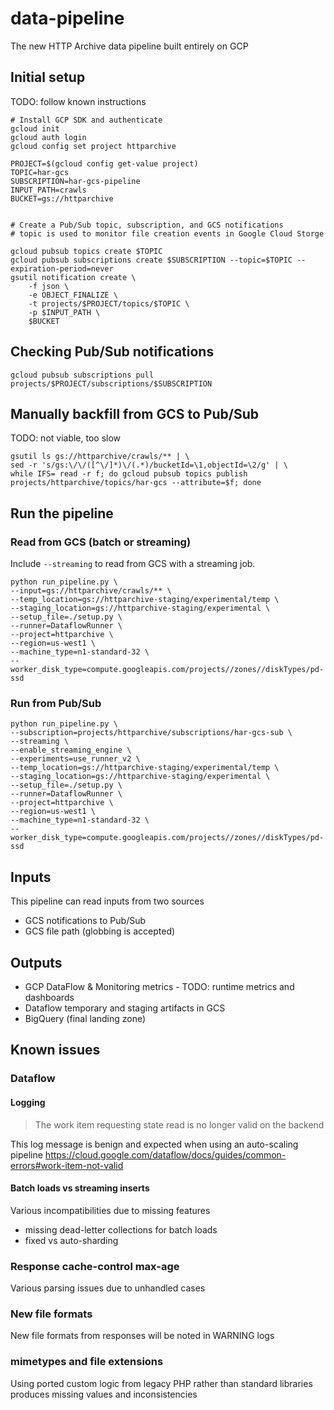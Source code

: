 # data-pipeline
The new HTTP Archive data pipeline built entirely on GCP

## Initial setup
TODO: follow known instructions

```shell
# Install GCP SDK and authenticate
gcloud init
gcloud auth login
gcloud config set project httparchive

PROJECT=$(gcloud config get-value project)
TOPIC=har-gcs
SUBSCRIPTION=har-gcs-pipeline
INPUT_PATH=crawls
BUCKET=gs://httparchive


# Create a Pub/Sub topic, subscription, and GCS notifications
# topic is used to monitor file creation events in Google Cloud Storge

gcloud pubsub topics create $TOPIC
gcloud pubsub subscriptions create $SUBSCRIPTION --topic=$TOPIC --expiration-period=never
gsutil notification create \
    -f json \
    -e OBJECT_FINALIZE \
    -t projects/$PROJECT/topics/$TOPIC \
    -p $INPUT_PATH \
    $BUCKET
```

## Checking Pub/Sub notifications
```shell
gcloud pubsub subscriptions pull projects/$PROJECT/subscriptions/$SUBSCRIPTION
```

## Manually backfill from GCS to Pub/Sub
TODO: not viable, too slow

```shell
gsutil ls gs://httparchive/crawls/** | \
sed -r 's/gs:\/\/([^\/]*)\/(.*)/bucketId=\1,objectId=\2/g' | \
while IFS= read -r f; do gcloud pubsub topics publish projects/httparchive/topics/har-gcs --attribute=$f; done
```

## Run the pipeline
### Read from GCS (batch or streaming)

Include `--streaming` to read from GCS with a streaming job.

```shell
python run_pipeline.py \
--input=gs://httparchive/crawls/** \
--temp_location=gs://httparchive-staging/experimental/temp \
--staging_location=gs://httparchive-staging/experimental \
--setup_file=./setup.py \
--runner=DataflowRunner \
--project=httparchive \
--region=us-west1 \
--machine_type=n1-standard-32 \
--worker_disk_type=compute.googleapis.com/projects//zones//diskTypes/pd-ssd
```

### Run from Pub/Sub
```shell
python run_pipeline.py \
--subscription=projects/httparchive/subscriptions/har-gcs-sub \
--streaming \
--enable_streaming_engine \
--experiments=use_runner_v2 \
--temp_location=gs://httparchive-staging/experimental/temp \
--staging_location=gs://httparchive-staging/experimental \
--setup_file=./setup.py \
--runner=DataflowRunner \
--project=httparchive \
--region=us-west1 \
--machine_type=n1-standard-32 \
--worker_disk_type=compute.googleapis.com/projects//zones//diskTypes/pd-ssd
```

## Inputs

This pipeline can read inputs from two sources
- GCS notifications to Pub/Sub
- GCS file path (globbing is accepted)

## Outputs

- GCP DataFlow & Monitoring metrics - TODO: runtime metrics and dashboards
- Dataflow temporary and staging artifacts in GCS
- BigQuery (final landing zone)

## Known issues

### Dataflow

#### Logging

> The work item requesting state read is no longer valid on the backend

This log message is benign and expected when using an auto-scaling pipeline
https://cloud.google.com/dataflow/docs/guides/common-errors#work-item-not-valid

#### Batch loads vs streaming inserts

Various incompatibilities due to missing features
* missing dead-letter collections for batch loads
* fixed vs auto-sharding

### Response cache-control max-age

Various parsing issues due to unhandled cases

### New file formats

New file formats from responses will be noted in WARNING logs

### mimetypes and file extensions

Using ported custom logic from legacy PHP rather than standard libraries produces missing values and inconsistencies
